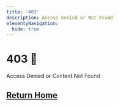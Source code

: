 ```yaml
---
title: '403'
description: Access Denied or Not Found
eleventyNavigation:
  hide: true
---
```


# 403 🤷

Access Denied or Content Not Found

## [Return Home](https://blog.lucascantor.com)
